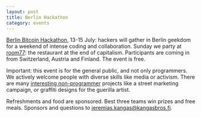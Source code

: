 ```yaml
---
layout: post
title: Berlin Hackathon
category: events
---
```


[Berlin Bitcoin Hackathon](http://bitcoin-hackathon.com/), 13-15 July: hackers will gather in Berlin geekdom for a weekend of intense coding and collaboration. Sunday we party at [room77](http://www.npr.org/2012/06/01/154140277/berlin-restaurant-experiments-with-virtual-currency): the restaurant at the end of capitalism. Participants are coming in from Switzerland, Austria and Finland. The event is free.

Important: this event is for the general public, and not only programmers. We actively welcome people with diverse skills like media or activism. There are many [interesting non-programmer](http://bitcoin-hackathon.com/index.php/Main_Page#Ideas) projects like a street marketing campaign, or graffiti designs for the guerilla artist.

Refreshments and food are sponsored. Best three teams win prizes and free meals. Sponsors and questions to [jeremias.kangas@kangasbros.fi](mailto:jeremias.kangas@kangasbros.fi).

